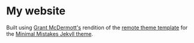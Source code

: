 # My website

Built using [Grant McDermott's](https://grantmcdermott.com/) rendition of the [remote theme template](https://github.com/mmistakes/mm-github-pages-starter) for the [Minimal Mistakes Jekyll theme](https://github.com/mmistakes/minimal-mistakes).
